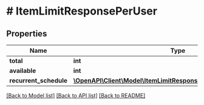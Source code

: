 # # ItemLimitResponsePerUser

## Properties

Name | Type | Description | Notes
------------ | ------------- | ------------- | -------------
**total** | **int** |  | [optional]
**available** | **int** |  | [optional]
**recurrent_schedule** | [**\OpenAPI\Client\Model\ItemLimitResponsePerUserRecurrentSchedule**](ItemLimitResponsePerUserRecurrentSchedule.md) |  | [optional]

[[Back to Model list]](../../README.md#models) [[Back to API list]](../../README.md#endpoints) [[Back to README]](../../README.md)

